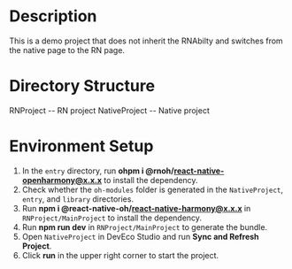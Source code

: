# Description
This is a demo project that does not inherit the RNAbilty and switches from the native page to the RN page.


# Directory Structure
RNProject -- RN project 
NativeProject -- Native project


# Environment Setup
1. In the `entry` directory, run **ohpm i @rnoh/react-native-openharmony@x.x.x** to install the dependency.
2. Check whether the `oh-modules` folder is generated in the `NativeProject`, `entry`, and `library` directories.
3. Run **npm i @react-native-oh/react-native-harmony@x.x.x** in `RNProject/MainProject` to install the dependency.
4. Run **npm run dev** in `RNProject/MainProject` to generate the bundle.
4. Open `NativeProject` in DevEco Studio and run **Sync and Refresh Project**.
5. Click **run** in the upper right corner to start the project.
